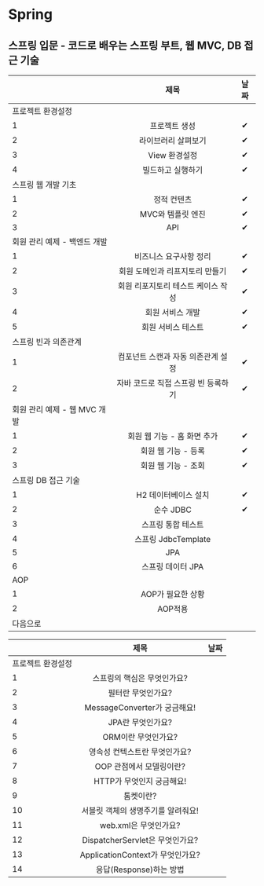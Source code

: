 # Spring

## 스프링 입문 - 코드로 배우는 스프링 부트, 웹 MVC, DB 접근 기술

|      |          제목          |    날짜  |
| ---- | :--------------------: | :--: |
| 프로젝트 환경설정 |
| 1    |      프로젝트 생성       |   ✔  |
| 2    | 라이브러리 살펴보기 |    ✔   |
| 3    |    View 환경설정    |    ✔   |
| 4    |       빌드하고 실행하기        |    ✔  |
|스프링 웹 개발 기초|
| 1   |  정적 컨텐츠  |  ✔    |
| 2    |     MVC와 템플릿 엔진   |   ✔   |
| 3    |         API         |     ✔     |
|회원 관리 예제 - 백엔드 개발 |
| 1   |     비즈니스 요구사항 정리      |   ✔   |
| 2   |     회원 도메인과 리프지토리 만들기      |   ✔   |
| 3   |     회원 리포지토리 테스트 케이스 작성      |  ✔    |
| 4   |     회원 서비스 개발      |   ✔   |
| 5   |     회원 서비스 테스트      |   ✔   |
| 스프링 빈과 의존관계|
| 1   |     컴포넌트 스캔과 자동 의존관계 설정      |   ✔   |
| 2   |     자바 코드로 직접 스프링 빈 등록하기      |  ✔    |
| 회원 관리 예제 - 웹 MVC 개발|
| 1   |     회원 웹 기능 - 홈 화면 추가      |   ✔    |
| 2   |     회원 웹 기능 - 등록      |     ✔  |
| 3   |     회원 웹 기능 - 조회     |    ✔   |
| 스프링 DB 접근 기술|
| 1   |     H2 데이터베이스 설치      |   ✔    |
| 2   |     순수 JDBC      |     ✔  |
| 3   |      스프링 통합 테스트      |      |
| 4   |     스프링  JdbcTemplate      |      |
| 5   |     JPA      |      |
| 6   |     스프링 데이터 JPA      |      |
|AOP|
| 1   |     AOP가 필요한 상황      |      |
| 2   |     AOP적용      |      |
|다음으로 |


|      |          제목          |    날짜  |
| ---- | :--------------------: | :--: |
| 프로젝트 환경설정 |
| 1    |      스프링의 핵심은 무엇인가요?       |  |
| 2    | 필터란 무엇인가요? |     |
| 3    |    MessageConverter가 궁금해요!    |    |
| 4    |       JPA란 무엇인가요?       |   |
| 5  |  ORM이란 무엇인가요?  |    |
| 6    |     영속성 컨텍스트란 무엇인가요?   |    |
| 7    |        OOP 관점에서 모델링이란?         |        |
| 8   |     HTTP가 무엇인지 궁금해요!     |      |
| 9   |      톰켓이란?      |     |
| 10   |     서블릿 객체의 생명주기를 알려줘요!     |     |
| 11  |     web.xml은 무엇인가요?      |    |
| 12  |     DispatcherServlet은 무엇인가요?      |     |
| 13  |     ApplicationContext가 무엇인가요?      |     |
| 14  |     응답(Response)하는 방법      |    |
